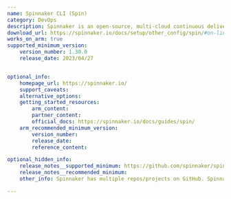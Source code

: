```yaml
---
name: Spinnaker CLI (Spin)
category: DevOps
description: Spinnaker is an open-source, multi-cloud continuous delivery platform. It helps the user release software changes with high velocity and confidence. Spin CLI is used to manage applications and pipelines.
download_url: https://spinnaker.io/docs/setup/other_config/spin/#on-linux
works_on_arm: true
supported_minimum_version:
    version_number: 1.30.0
    release_date: 2023/04/27


optional_info:
    homepage_url: https://spinnaker.io/
    support_caveats:
    alternative_options:
    getting_started_resources:
        arm_content:
        partner_content:
        official_docs: https://spinnaker.io/docs/guides/spin/
    arm_recommended_minimum_version:
        version_number:
        release_date:
        reference_content:

optional_hidden_info:
    release_notes__supported_minimum: https://github.com/spinnaker/spin/releases/tag/v1.30.0
    release_notes__recommended_minimum:
    other_info: Spinnaker has multiple repos/projects on GitHub. Spinnaker CLI (Spin) is available for Linux/ARM64 from version 1.30.0 after [this](https://github.com/spinnaker/spin/pull/353) PR got merged.

---
```

